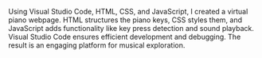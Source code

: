 Using Visual Studio Code, HTML, CSS, and JavaScript, I created a virtual piano webpage. HTML structures the piano keys, CSS styles them, and JavaScript adds functionality like key press detection and sound playback. Visual Studio Code ensures efficient development and debugging. The result is an engaging platform for musical exploration.
